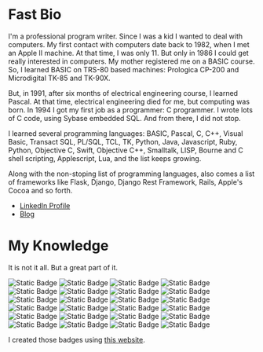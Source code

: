 # Fast Bio

I'm a professional program writer. Since I was a kid I wanted to deal
with computers. My first contact with computers date back to 1982,
when I met an Apple II machine. At that time, I was only 11. But only
in 1986 I could get really interested in computers. My mother
registered me on a BASIC course. So, I learned BASIC on TRS-80 based
machines: Prologica CP-200 and Microdigital TK-85 and TK-90X.

But, in 1991, after six months of electrical engineering course, I learned
Pascal. At that time, electrical engineering died for me, but computing was
born. In 1994 I got my first job as a programmer: C programmer. I wrote lots of
C code, using Sybase embedded SQL. And from there, I did not stop. 

I learned several programming languages: BASIC, Pascal, C, C++, Visual Basic,
Transact SQL, PL/SQL, TCL, TK, Python, Java, Javascript, Ruby, Python, Objective
C, Swift, Objective C++, Smalltalk, LISP, Bourne and C shell scripting,
Applescript, Lua, and the list keeps growing.

Along with the non-stoping list of programming languages, also comes a list of
frameworks like Flask, Django, Django Rest Framework, Rails, Apple's Cocoa and
so forth. 

- [LinkedIn Profile](https://www.linkedin.com/in/ronlima/)
- [Blog](https://brazuca.dev)

# My Knowledge
It is not it all. But a great part of it. 

![Static Badge](https://img.shields.io/badge/-%20ANSI%20-%20%2322885c?logo=c&link=https%3A%2F%2Fwww.linkedin.com%2Fin%2Fronlima%2F)
![Static Badge](https://img.shields.io/badge/-%20ANSI%20-%20%232236e1?logo=cplusplus&link=https%3A%2F%2Fwww.linkedin.com%2Fin%2Fronlima%2F)
![Static Badge](https://img.shields.io/badge/-%20Python%203%20-%20%233776AB?logo=python&logoColor=%23ffffff&link=https%3A%2F%2Fwww.linkedin.com%2Fin%2Fronlima%2F)
![Static Badge](https://img.shields.io/badge/-%20Django%20-%20%23092E20?logo=django&link=https%3A%2F%2Fwww.linkedin.com%2Fin%2Fronlima%2F)
![Static Badge](https://img.shields.io/badge/-%20Linux%20-%20%23FCC624?logo=linux&logoColor=%23ffffff&link=https%3A%2F%2Fwww.linkedin.com%2Fin%2Fronlima%2F)
![Static Badge](https://img.shields.io/badge/-%20Windows%20-%20%230078D4?logo=windows&logoColor=%23ffffff&link=https%3A%2F%2Fwww.linkedin.com%2Fin%2Fronlima%2F)
![Static Badge](https://img.shields.io/badge/-%20iOS%20-%20%23000000?logo=apple&logoColor=%23ffffff&link=https%3A%2F%2Fwww.linkedin.com%2Fin%2Fronlima%2F)
![Static Badge](https://img.shields.io/badge/-%20Swift%20-%20%235391FE?logo=apple&logoColor=%23ffffff&link=https%3A%2F%2Fwww.linkedin.com%2Fin%2Fronlima%2F)
![Static Badge](https://img.shields.io/badge/-%20Javascript%20-%20%23F7DF1E?logo=javascript&labelColor=black&link=https%3A%2F%2Fwww.linkedin.com%2Fin%2Fronlima%2F)
![Static Badge](https://img.shields.io/badge/-%20MySQL%20-%20%234479A1?logo=mysql&logoColor=%23ffffff&link=https%3A%2F%2Fwww.linkedin.com%2Fin%2Fronlima%2F)
![Static Badge](https://img.shields.io/badge/-%20NodeJS%20-%20%23000000?logo=nodedotjs&logoColor=%23339933&link=https%3A%2F%2Fwww.linkedin.com%2Fin%2Fronlima%2F)
![Static Badge](https://img.shields.io/badge/-%20Groovy%20-%20%234298B8?logo=apachegroovy&logoColor=%23ffffff&link=https%3A%2F%2Fwww.linkedin.com%2Fin%2Fronlima%2F)
![Static Badge](https://img.shields.io/badge/-%20Powershell%20-%20%235391FE?logo=powershell&logoColor=%23ffffff&link=https%3A%2F%2Fwww.linkedin.com%2Fin%2Fronlima%2F)
![Static Badge](https://img.shields.io/badge/-%20Jenkins-%20%23D24939?logo=jenkins&logoColor=%23ffffff&link=https%3A%2F%2Fwww.linkedin.com%2Fin%2Fronlima%2F)
![Static Badge](https://img.shields.io/badge/-%20Google%20Cloud%20-%20%234285F4?logo=googlecloud&logoColor=%23ffffff&link=https%3A%2F%2Fwww.linkedin.com%2Fin%2Fronlima%2F)
![Static Badge](https://img.shields.io/badge/-%20Cassandra%20-%20%231287B1?logo=apachecassandra&logoColor=%23ffffff&link=https%3A%2F%2Fwww.linkedin.com%2Fin%2Fronlima%2F)
![Static Badge](https://img.shields.io/badge/-%20MongoDB%20-%20%2347A248?logo=mongodb&logoColor=%23ffffff&link=https%3A%2F%2Fwww.linkedin.com%2Fin%2Fronlima%2F)
![Static Badge](https://img.shields.io/badge/-%20GIT%20-%20%23F05032?logo=git&logoColor=%23ffffff&link=https%3A%2F%2Fwww.linkedin.com%2Fin%2Fronlima%2F)
![Static Badge](https://img.shields.io/badge/-%20Subversion%20-%20%23809CC9?logo=subversion&logoColor=%23ffffff&link=https%3A%2F%2Fwww.linkedin.com%2Fin%2Fronlima%2F)
![Static Badge](https://img.shields.io/badge/-%20Debian%20-%20%23A81D33?logo=debian&logoColor=%23ffffff&link=https%3A%2F%2Fwww.linkedin.com%2Fin%2Fronlima%2F)
![Static Badge](https://img.shields.io/badge/-%20Docker%20-%20%232496ED?logo=docker&logoColor=%23ffffff&link=https%3A%2F%2Fwww.linkedin.com%2Fin%2Fronlima%2F)
![Static Badge](https://img.shields.io/badge/-%20K8S%20-%20%23326CE5?logo=kubernetes&logoColor=%23ffffff&link=https%3A%2F%2Fwww.linkedin.com%2Fin%2Fronlima%2F)
![Static Badge](https://img.shields.io/badge/-%20Bash%20-%20%234EAA25?logo=gnubash&logoColor=%23ffffff&link=https%3A%2F%2Fwww.linkedin.com%2Fin%2Fronlima%2F)
![Static Badge](https://img.shields.io/badge/-%20VSCode%20-%20%23007ACC?logo=visualstudiocode&logoColor=%23ffffff&link=https%3A%2F%2Fwww.linkedin.com%2Fin%2Fronlima%2F)

I created those badges using [this website](https://shields.io/badges).

